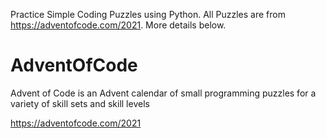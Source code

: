 Practice Simple Coding Puzzles using Python. All Puzzles are from https://adventofcode.com/2021. More details below. 

# AdventOfCode
Advent of Code is an Advent calendar of small programming puzzles for a variety of skill sets and skill levels

https://adventofcode.com/2021
